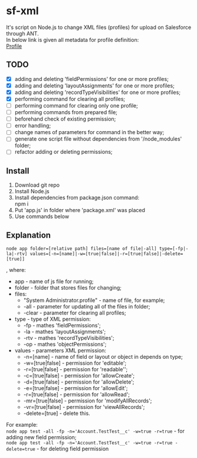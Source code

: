# sf-xml

It's script on Node.js to change XML files (profiles) for upload on Salesforce through ANT.  
In below link is given all metadata for profile definition:  
[Profile](https://developer.salesforce.com/docs/atlas.en-us.api_meta.meta/api_meta/meta_profile.htm)

## TODO
- [x] adding and deleting 'fieldPermissions' for one or more profiles;
- [x] adding and deleting 'layoutAssignments' for one or more profiles;
- [x] adding and deleting 'recordTypeVisibilities' for one or more profiles;
- [x] performing command for clearing all profiles;
- [ ] performing command for clearing only one profile;
- [ ] performing commands from prepared file;
- [ ] beforehand check of existing permission;
- [ ] error handling;
- [ ] change names of parameters for command in the better way;
- [ ] generate one script file without dependencies from '/node_modules' folder;
- [ ] refactor adding or deleting permissions;

## Install

1. Download git repo
2. Install Node.js
3. Install dependencies from package.json command:  
npm i
4. Put 'app.js' in folder where 'package.xml' was placed
5. Use commands below

## Explanation

`node app folder=[relative path] files=[name of file|-all] type=[-fp|-la|-rtv] values=[-n=[name]|-w=[true|false]|-r=[true|false]|-delete=[true]]`

, where:
* app - name of js file for running;
* folder - folder that stores files for changing;
* files:<br/>
    * "System Administrator.profile" - name of file, for example;
    * -all - parameter for updating all of the files in folder;
    * -clear - parameter for clearing all profiles;
* type - type of XML permission:
    * -fp - mathes 'fieldPermissions';
    * -la - mathes 'layoutAssignments';
    * -rtv - mathes 'recordTypeVisibilities';
    * -op - mathes 'objectPermissions';
* values - parameters XML permission:
    * -n=[name] - name of field or layout or object in depends on type;
    * -w=[true|false] - permission for 'editable';
    * -r=[true|false] - permission for 'readable'';
    * -c=[true|false] - permission for 'allowCreate';
    * -d=[true|false] - permission for 'allowDelete';
    * -e=[true|false] - permission for 'allowEdit';
    * -r=[true|false] - permission for 'allowRead';
    * -mr=[true|false] - permission for 'modifyAllRecords';
    * -vr=[true|false] - permission for 'viewAllRecords';
    * -delete=[true] - delete this.
    
For example:  
`node app test -all -fp -n='Account.TestTest__c' -w=true -r=true` - for adding new field permission;  
`node app test -all -fp -n='Account.TestTest__c' -w=true -r=true -delete=true` - for deleting field permission